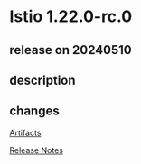 # Istio 1.22.0-rc.0

## release on 20240510

## description

## changes

<a href="http://gcsweb.istio.io/gcs/istio-release/releases/1.22.0-rc.0/" rel="nofollow">Artifacts</a>

<a href="https://istio.io/news/releases/1.22.0-rc.x/announcing-1.22.0-rc.0/" rel="nofollow">Release Notes</a>

